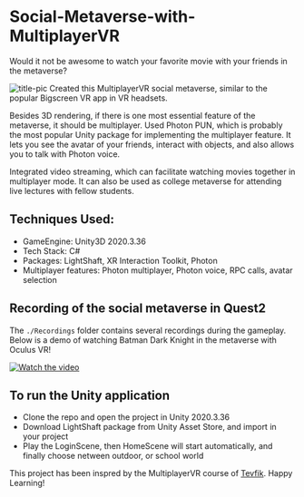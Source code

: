# Social-Metaverse-with-MultiplayerVR

Would it not be awesome to watch your favorite movie with your friends in the metaverse?

![title-pic](https://github.com/saha0073/Social-Metaverse-with-MultiplayerVR/blob/main/outdoor_screeshot.png)
Created this MultiplayerVR social metaverse, similar to the popular Bigscreen VR app in VR headsets.

Besides 3D rendering, if there is one most essential feature of the metaverse, it should be multiplayer. Used Photon PUN, which is probably the most popular Unity package for implementing the multiplayer feature. It lets you see the avatar of your friends, interact with objects, and also allows you to talk with Photon voice. 

Integrated video streaming, which can facilitate watching movies together in multiplayer mode. It can also be used as college metaverse for attending live lectures with fellow students.

## Techniques Used:
* GameEngine: Unity3D 2020.3.36
* Tech Stack: C#
* Packages: LightShaft, XR Interaction Toolkit, Photon 
* Multiplayer features: Photon multiplayer, Photon voice, RPC calls, avatar selection

## Recording of the social metaverse in Quest2
The `./Recordings` folder contains several recordings during the gameplay. Below is a demo of watching Batman Dark Knight in the metaverse with Oculus VR!


[![Watch the video](https://i.imgur.com/vKb2F1B.png)](https://drive.google.com/file/d/1Oe_JuuD_8-bI1deB31SIz40RcIWi2TQd/view)

## To run the Unity application
* Clone the repo and open the project in Unity 2020.3.36
* Download LightShaft package from Unity Asset Store, and import in your project
* Play the LoginScene, then HomeScene will start automatically, and finally choose netween outdoor, or school world

This project has been inspred by the MultiplayerVR course of [Tevfik](https://www.udemy.com/course/multiplayer-virtual-reality-vr-development-with-unity/). Happy Learning!
